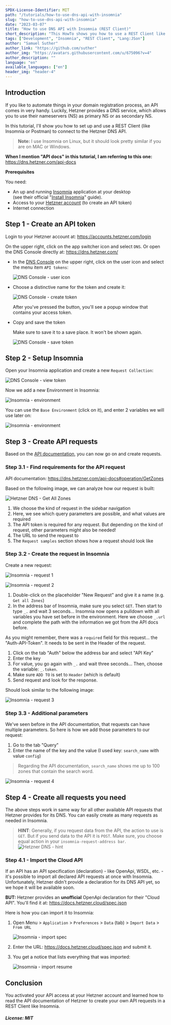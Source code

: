 ```yaml
---
SPDX-License-Identifier: MIT
path: "/tutorials/how-to-use-dns-api-with-insomnia"
slug: "how-to-use-dns-api-with-insomnia"
date: "2023-03-07"
title: "How to use DNS API with Insomnia (REST Client)"
short_description: "This HowTo shows you how to use a REST Client like Insomnia to work with the Hetzner DNS API"
tags: ["Development", "Insomnia", "REST Client", "Lang:JSon"]
author: "Samuel Suther"
author_link: "https://github.com/suther"
author_img: "https://avatars.githubusercontent.com/u/675096?v=4"
author_description: ""
language: "en"
available_languages: ["en"]
header_img: "header-4"
---
```


## Introduction

If you like to automate things in your domain registration process, an API comes in very handy.
Luckily, Hetzner provides a DNS service, which allows you to use their nameservers (NS) as primary NS or as secondary NS.

In this tutorial, I'll show you how to set up and use a REST Client (like Insomnia or Postman) to connect to the Hetzner DNS API.

> **Note:**
> I use Insomnia on Linux, but it should look pretty similar if you are on MAC or Windows.

**When I mention "API docs" in this tutorial, I am referring to this one:** https://dns.hetzner.com/api-docs

**Prerequisites**

You need:

* An up and running [Insomnia](https://insomnia.rest/) application at your desktop<br>
(see their official "[Install Insomnia](https://docs.insomnia.rest/insomnia/install)" guide).
* Access to your [Hetzner account](https://accounts.hetzner.com/) (to create an API token)
* Internet connection

## Step 1 - Create an API token

Login to your Hetzner account at: https://accounts.hetzner.com/login

On the upper right, click on the app switcher icon and select `DNS`. Or open the DNS Console directly at: https://dns.hetzner.com/

- In the [DNS Console](https://dns.hetzner.com/) on the upper right, click on the user icon and select the menu item `API tokens`:
  
  ![DNS Console - user icon](images/hetzner_menu.jpg)

- Choose a distinctive name for the token and create it:
  
  ![DNS Console - create token](images/create_access_token.jpg)

  After you've pressed the button, you'll see a popup window that contains your access token.

- Copy and save the token

  Make sure to save it to a save place. It won't be shown again.

  ![DNS Console - save token](images/access_token_popup_window.jpg)

## Step 2 - Setup Insomnia

Open your Insomnia application and create a new `Request Collection`:

![DNS Console - view token](images/insomnia_newCollection.jpg)

Now we add a new Environment in Insomnia:

![Insomnia - environment](images/insomnia_environment.jpg)

You can use the `Base Environment` (click on it), and enter 2 variables we will use later on:

![Insomnia - environment](images/insomnia_environment_2.jpg)

## Step 3 - Create API requests

Based on the [API documentation](https://dns.hetzner.com/api-docs), you can now go on and create requests.

### Step 3.1 - Find requirements for the API request

API documentation: https://dns.hetzner.com/api-docs#operation/GetZones

Based on the following image, we can analyze how our request is built:

![Hetzner DNS - Get All Zones](images/api-docs_getallzones.jpg)

1. We choose the kind of request in the sidebar navigation
2. Here, we see which query parameters are possible, and what values are required
3. The API token is required for any request. But depending on the kind of request, other parameters might also be needed!
4. The URL to send the request to
5. The `Request samples` section shows how a request should look like

### Step 3.2 - Create the request in Insomnia

Create a new request:

![Insomnia - request 1](images/ins_req_01.jpg)

![Insomnia - request 2](images/ins_req_02.jpg)

1. Double-click on the placeholder "New Request" and give it a name (e.g. `Get all Zones`)
2. In the address bar of Insomnia, make sure you select `GET`. Then start to type `_.` and wait 3 seconds... Insomnia now opens a pulldown with all variables you have set before in the environment. Here we choose `_.url` and complete the path with the information we got from the API docs before.

As you might remember, there was a `required` field for this request... the "Auth-API-Token".
It needs to be sent in the Header of the request.

1. Click on the tab "Auth" below the address bar and select "API Key"
2. Enter the key
3. For value, you go again with `_.` and wait three seconds... Then, choose the variable: `_.token`.
4. Make sure `ADD TO` is set to `Header` (which is default)
5. Send request and look for the response.

Should look similar to the following image:

![Insomnia - request 3](images/ins_req_03.jpg)

### Step 3.3 - Additional parameters

We've seen before in the API documentation, that requests can have multiple parameters.
So here is how we add those parameters to our request:

1. Go to the tab "Query"
2. Enter the name of the key and the value (I used key: `search_name` with value `config`)

> Regarding the API documentation, `search_name` shows me up to 100 zones that contain the search word.

![Insomnia - request 4](images/ins_req_04.jpg)

## Step 4 - Create all requests you need

The above steps work in same way for all other available API requests that Hetzner provides for its DNS.
You can easily create as many requests as needed in Insomnia.

> **HINT**:
> Generally, if you request data from the API, the action to use is `GET`. But if you send data to the API it is `POST`.
> Make sure, you choose equal action in your `insomnia-request-address bar`.
> ![Hetzner DNS - hint](images/hint_01.jpg)

### Step 4.1 - Import the Cloud API

If an API has an API specification (declaration) - like OpenApi, WSDL, etc. - it's possible to import all declared API requests at once with Insomnia.
Unfortunately, Hetzner didn't provide a declaration for its DNS API yet, so we hope it will be available soon.

**BUT:** Hetzner provides an **unofficial** OpenApi declaration for their "Cloud API".
You'll find it at: https://docs.hetzner.cloud/spec.json

Here is how you can import it to Insomnia:

1. Open Menu > `Application` > `Preferences` > `Data` (tab) > `Import Data` > `From URL`
   
   ![Insomnia - import spec](images/ins_import_spec.jpg)
   
2. Enter the URL: https://docs.hetzner.cloud/spec.json and submit it.
   
3. You get a notice that lists everything that was imported:

   ![Insomnia - import resume](images/ins_import_resume.jpg)

## Conclusion

You activated your API access at your Hetzner account and learned how to read the API documentation of Hetzner to create your own API requests in a REST Client like Insomnia.

##### License: MIT

<!--

Contributor's Certificate of Origin

By making a contribution to this project, I certify that:

(a) The contribution was created in whole or in part by me and I have
    the right to submit it under the license indicated in the file; or

(b) The contribution is based upon previous work that, to the best of my
    knowledge, is covered under an appropriate license and I have the
    right under that license to submit that work with modifications,
    whether created in whole or in part by me, under the same license
    (unless I am permitted to submit under a different license), as
    indicated in the file; or

(c) The contribution was provided directly to me by some other person
    who certified (a), (b) or (c) and I have not modified it.

(d) I understand and agree that this project and the contribution are
    public and that a record of the contribution (including all personal
    information I submit with it, including my sign-off) is maintained
    indefinitely and may be redistributed consistent with this project
    or the license(s) involved.

Signed-off-by: Samuel Suther <info@suther.de>

-->

